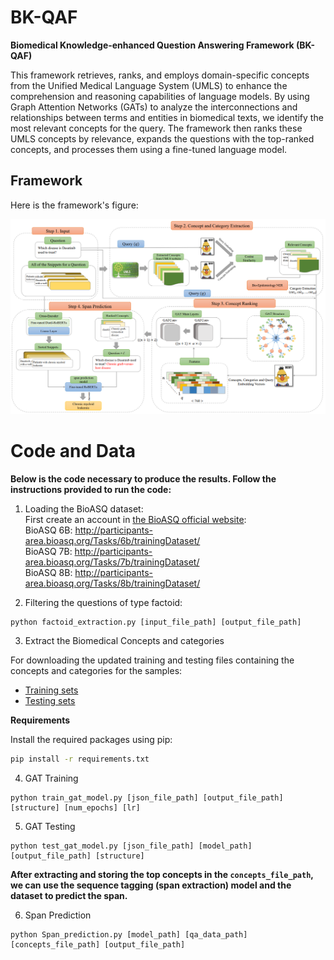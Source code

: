 # BK-QAF
**Biomedical Knowledge-enhanced Question Answering Framework (BK-QAF)**

This framework retrieves, ranks, and employs domain-specific concepts from the Unified Medical Language System (UMLS) to enhance the comprehension and reasoning capabilities of language models. By using Graph Attention Networks (GATs) to analyze the interconnections and relationships between terms and entities in biomedical texts, we identify the most relevant concepts for the query. The framework then ranks these UMLS concepts by relevance, expands the questions with the top-ranked concepts, and processes them using a fine-tuned language model.

## Framework

Here is the framework's figure:

<div align="center">
  <img src="https://github.com/Bitazad/BK-QAF/blob/main/MainFigure.png" alt="Framework Figure" width="700"/>
</div>

# Code and Data

**Below is the code necessary to produce the results. Follow the instructions provided to run the code:**


1. Loading the BioASQ dataset:<br>
First create an account in [the BioASQ official website](http://participants-area.bioasq.org/):<br>
BioASQ 6B: http://participants-area.bioasq.org/Tasks/6b/trainingDataset/<br> 
BioASQ 7B: http://participants-area.bioasq.org/Tasks/7b/trainingDataset/<br>
BioASQ 8B: http://participants-area.bioasq.org/Tasks/8b/trainingDataset/<br>


2. Filtering the questions of type factoid:
```
python factoid_extraction.py [input_file_path] [output_file_path]
```

3. Extract the Biomedical Concepts and categories

  For downloading the updated training and testing files containing the concepts and categories for the samples:

  - [Training sets](https://github.com/Bitazad/BK-QAF/blob/main/Trainingsets.zip)
  - [Testing sets](https://github.com/Bitazad/BK-QAF/blob/main/Testsets.zip)


**Requirements**

Install the required packages using pip:

```bash
pip install -r requirements.txt
```
4. GAT Training
```
python train_gat_model.py [json_file_path] [output_file_path] [structure] [num_epochs] [lr]
```

5. GAT Testing

```
python test_gat_model.py [json_file_path] [model_path] [output_file_path] [structure]
```

**After extracting and storing the top concepts in the `concepts_file_path`, we can use the sequence tagging (span extraction) model and the dataset to predict the span.**

6. Span Prediction
```
python Span_prediction.py [model_path] [qa_data_path] [concepts_file_path] [output_file_path]
```

